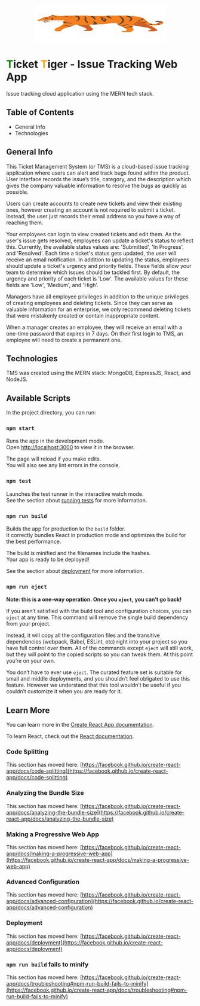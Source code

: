
<p align="center">
  <img src="tms-frontend/public/tiger.svg" width="350"  height="100"title="hover text">
</p>



<h1> <span style="color: green">T</span>icket <span style="color:orange;">T</span>iger - Issue Tracking Web App </h1>




Issue tracking cloud application using the MERN tech stack.




## Table of Contents

* General Info
* Technologies

## General Info

This Ticket Management System (or TMS) is a cloud-based issue tracking application where users can alert and track bugs found within the product. User interface records the issue’s title, category, and the description which gives the company valuable information to resolve the bugs as quickly as possible.

Users can create accounts to create new tickets and view their existing ones, however creating an account is not required to submit a ticket.  Instead, the user just records their email address so you have a way of reaching them.  

Your employees can login to view created tickets and edit them.  As the user's issue gets resolved, employees can update a ticket's status to reflect this.  Currently, the available status values are: 'Submitted', 'In Progress', and 'Resolved'.  Each time a ticket's status gets updated, the user will receive an email notification.  In addition to updating the status, employees should update a ticket's urgency and priority fields.  These fields allow your team to determine which issues should be tackled first.  By default, the urgency and priority of each ticket is 'Low'.  The available values for these fields are 'Low', 'Medium', and 'High'.  

Managers have all employee privileges in addition to the unique privileges of creating employees and deleting tickets.  Since they can serve as valuable information for an enterprise, we only recommend deleting tickets that were mistakenly created or contain inappropriate content.  

When a manager creates an employee, they will receive an email with a one-time password that expires in 7 days.  On their first login to TMS, an employee will need to create a permanent one.  

## Technologies

TMS was created using the MERN stack: MongoDB, ExpressJS, React, and NodeJS.  

## Available Scripts

In the project directory, you can run:

### `npm start`

Runs the app in the development mode.\
Open [http://localhost:3000](http://localhost:3000) to view it in the browser.

The page will reload if you make edits.\
You will also see any lint errors in the console.

### `npm test`

Launches the test runner in the interactive watch mode.\
See the section about [running tests](https://facebook.github.io/create-react-app/docs/running-tests) for more information.

### `npm run build`

Builds the app for production to the `build` folder.\
It correctly bundles React in production mode and optimizes the build for the best performance.

The build is minified and the filenames include the hashes.\
Your app is ready to be deployed!

See the section about [deployment](https://facebook.github.io/create-react-app/docs/deployment) for more information.

### `npm run eject`

**Note: this is a one-way operation. Once you `eject`, you can’t go back!**

If you aren’t satisfied with the build tool and configuration choices, you can `eject` at any time. This command will remove the single build dependency from your project.

Instead, it will copy all the configuration files and the transitive dependencies (webpack, Babel, ESLint, etc) right into your project so you have full control over them. All of the commands except `eject` will still work, but they will point to the copied scripts so you can tweak them. At this point you’re on your own.

You don’t have to ever use `eject`. The curated feature set is suitable for small and middle deployments, and you shouldn’t feel obligated to use this feature. However we understand that this tool wouldn’t be useful if you couldn’t customize it when you are ready for it.

## Learn More

You can learn more in the [Create React App documentation](https://facebook.github.io/create-react-app/docs/getting-started).

To learn React, check out the [React documentation](https://reactjs.org/).

### Code Splitting

This section has moved here: [https://facebook.github.io/create-react-app/docs/code-splitting](https://facebook.github.io/create-react-app/docs/code-splitting)

### Analyzing the Bundle Size

This section has moved here: [https://facebook.github.io/create-react-app/docs/analyzing-the-bundle-size](https://facebook.github.io/create-react-app/docs/analyzing-the-bundle-size)

### Making a Progressive Web App

This section has moved here: [https://facebook.github.io/create-react-app/docs/making-a-progressive-web-app](https://facebook.github.io/create-react-app/docs/making-a-progressive-web-app)

### Advanced Configuration

This section has moved here: [https://facebook.github.io/create-react-app/docs/advanced-configuration](https://facebook.github.io/create-react-app/docs/advanced-configuration)

### Deployment

This section has moved here: [https://facebook.github.io/create-react-app/docs/deployment](https://facebook.github.io/create-react-app/docs/deployment)

### `npm run build` fails to minify

This section has moved here: [https://facebook.github.io/create-react-app/docs/troubleshooting#npm-run-build-fails-to-minify](https://facebook.github.io/create-react-app/docs/troubleshooting#npm-run-build-fails-to-minify)
